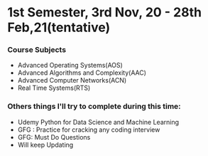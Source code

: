 # 1st Semester, 3rd Nov, 20 - 28th Feb,21(tentative)

### Course Subjects
* Advanced Operating Systems(AOS)
* Advanced Algorithms and Complexity(AAC)
* Advanced Computer Networks(ACN)
* Real Time Systems(RTS)


### Others things I'll try to complete during this time: 
* Udemy Python for Data Science and Machine Learning
* GFG : Practice for cracking any coding interview
* GFG: Must Do Questions
* Will keep Updating
